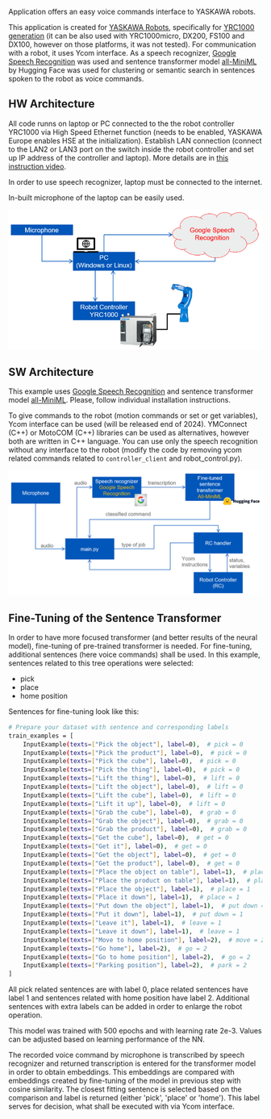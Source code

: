 Application offers an easy voice commands interface to YASKAWA robots.

This application is created for [YASKAWA Robots](https://www.yaskawa.eu.com/), specifically for [YRC1000 generation](https://www.yaskawa.eu.com/products/robots/controller/productdetail/product/yrc1000_583) (it can be also used with YRC1000micro, DX200, FS100 and DX100, however on those platforms, it was not tested).
For communication with a robot, it uses Ycom interface. As a speech recognizer, [Google Speech Recognition](https://cloud.google.com/speech-to-text) was used and sentence transformer model [all-MiniML](https://huggingface.co/sentence-transformers/all-MiniLM-L6-v2) by Hugging Face was used for clustering or semantic search in sentences spoken to the robot as voice commands.

## HW Architecture
All code runns on laptop or PC connected to the the robot controller YRC1000 via High Speed Ethernet function (needs to be enabled, YASKAWA Europe enables HSE at the initialization). Establish LAN connection (connect to the LAN2 or LAN3 port on the switch inside the robot controller and set up IP address of the controller and laptop). More details are in [this instruction video](https://www.youtube.com/watch?v=k1dJzDm8Ees).

In order to use speech recognizer, laptop must be connected to the internet.

In-built microphone of the laptop can be easily used.

![HW Architecture](/imgs/NLP-HW_architecture.PNG "HW Architecture")

## SW Architecture
This example uses [Google Speech Recognition](https://cloud.google.com/speech-to-text) and sentence transformer model [all-MiniML](https://huggingface.co/sentence-transformers/all-MiniLM-L6-v2). Please, follow individual installation instructions.

To give commands to the robot (motion commands or set or get variables), Ycom interface can be used (will be released end of 2024). YMConnect (C++) or MotoCOM (C++) libraries can be used as alternatives, however both are written in C++ language. You can use only the speech recognition without any interface to the robot (modify the code by removing ycom related commands related to ``controller_client`` and robot_control.py).

![SW Architecture](/imgs/NLP-SW_architecture.PNG "SW Architecture")

## Fine-Tuning of the Sentence Transformer
In order to have more focused transformer (and better results of the neural model), fine-tuning of pre-trained transformer is needed. For fine-tuning, additional sentences (here voice commands) shall be used. In this example, sentences related to this tree operations were selected:
* pick
* place
* home position

Sentences for fine-tuning look like this:
```bash
# Prepare your dataset with sentence and corresponding labels
train_examples = [
    InputExample(texts=["Pick the object"], label=0),  # pick = 0
    InputExample(texts=["Pick the product"], label=0),  # pick = 0
    InputExample(texts=["Pick the cube"], label=0),  # pick = 0
    InputExample(texts=["Pick the thing"], label=0),  # pick = 0
    InputExample(texts=["Lift the thing"], label=0),  # lift = 0
    InputExample(texts=["Lift the object"], label=0),  # lift = 0
    InputExample(texts=["Lift the cube"], label=0),  # lift = 0
    InputExample(texts=["Lift it up"], label=0),  # lift = 0
    InputExample(texts=["Grab the cube"], label=0),  # grab = 0
    InputExample(texts=["Grab the object"], label=0),  # grab = 0
    InputExample(texts=["Grab the product"], label=0),  # grab = 0
    InputExample(texts=["Get the cube"], label=0),  # get = 0
    InputExample(texts=["Get it"], label=0),  # get = 0
    InputExample(texts=["Get the object"], label=0),  # get = 0
    InputExample(texts=["Get the product"], label=0),  # get = 0
    InputExample(texts=["Place the object on table"], label=1),  # place = 1
    InputExample(texts=["Place the product on table"], label=1),  # place = 1
    InputExample(texts=["Place the object"], label=1),  # place = 1
    InputExample(texts=["Place it down"], label=1),  # place = 1
    InputExample(texts=["Put down the object"], label=1),  # put down = 1
    InputExample(texts=["Put it down"], label=1),  # put down = 1
    InputExample(texts=["Leave it"], label=1),  # leave = 1
    InputExample(texts=["Leave it down"], label=1),  # leave = 1
    InputExample(texts=["Move to home position"], label=2),  # move = 2
    InputExample(texts=["Go home"], label=2),  # go = 2
    InputExample(texts=["Go to home position"], label=2),  # go = 2
    InputExample(texts=["Parking position"], label=2),  # park = 2
]
```
All pick related sentences are with label 0, place related sentences have label 1 and sentences related with home position have label 2. Additional sentences with extra labels can be added in order to enlarge the robot operation.

This model was trained with 500 epochs and with learning rate 2e-3. Values can be adjusted based on learning performance of the NN.

The recorded voice command by microphone is transcribed by speech recognizer and returned transcription is entered for the transformer model in order to obtain embeddings. This embeddings are compared with embeddings created by fine-tuning of the model in previous step with cosine similarity. The closest fitting sentence is selected based on the comparison and label is returned (either 'pick', 'place' or 'home'). This label serves for decision, what shall be executed with via Ycom interface. 
